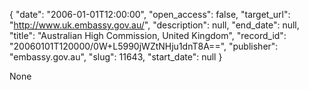 {
  "date": "2006-01-01T12:00:00", 
  "open_access": false, 
  "target_url": "http://www.uk.embassy.gov.au/", 
  "description": null, 
  "end_date": null, 
  "title": "Australian High Commission, United Kingdom", 
  "record_id": "20060101T120000/0W+L5990jWZtNHju1dnT8A==", 
  "publisher": "embassy.gov.au", 
  "slug": 11643, 
  "start_date": null
}

None